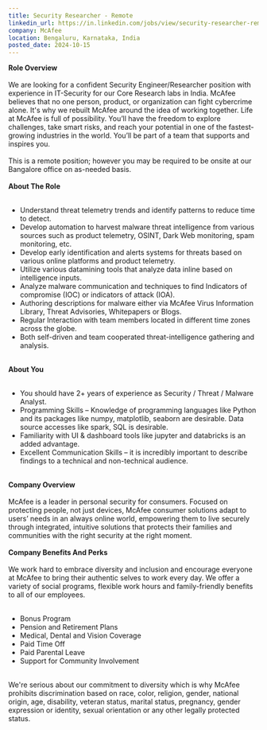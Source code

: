 ```yaml
---
title: Security Researcher - Remote
linkedin_url: https://in.linkedin.com/jobs/view/security-researcher-remote-at-mcafee-4048211214?position=1&pageNum=0&refId=R2LlmoX6s73oWz9K3Iu2QA%3D%3D&trackingId=DbbVNQ6lJfi031hGbsLElA%3D%3D
company: McAfee
location: Bengaluru, Karnataka, India
posted_date: 2024-10-15
---
```


<div class="description__text description__text--rich">
<section class="show-more-less-html" data-max-lines="5">
<div class="show-more-less-html__markup show-more-less-html__markup--clamp-after-5 relative overflow-hidden">
<strong>Role Overview<br/><br/></strong>We are looking for a confident Security Engineer/Researcher position with experience in IT-Security for our Core Research labs in India. McAfee believes that no one person, product, or organization can fight cybercrime alone. It's why we rebuilt McAfee around the idea of working together. Life at McAfee is full of possibility. You’ll have the freedom to explore challenges, take smart risks, and reach your potential in one of the fastest-growing industries in the world. You’ll be part of a team that supports and inspires you.<br/><br/>This is a remote position; however you may be required to be onsite at our Bangalore office on as-needed basis.<br/><br/><strong>About The Role<br/><br/></strong><ul><li>Understand threat telemetry trends and identify patterns to reduce time to detect.</li><li>Develop automation to harvest malware threat intelligence from various sources such as product telemetry, OSINT, Dark Web monitoring, spam monitoring, etc.</li><li>Develop early identification and alerts systems for threats based on various online platforms and product telemetry.</li><li>Utilize various datamining tools that analyze data inline based on intelligence inputs.</li><li>Analyze malware communication and techniques to find Indicators of compromise (IOC) or indicators of attack (IOA).</li><li>Authoring descriptions for malware either via McAfee Virus Information Library, Threat Advisories, Whitepapers or Blogs.</li><li>Regular Interaction with team members located in different time zones across the globe.</li><li>Both self-driven and team cooperated threat-intelligence gathering and analysis.<br/><br/></li></ul><strong>About You<br/><br/></strong><ul><li>You should have 2+ years of experience as Security / Threat / Malware Analyst.</li><li>Programming Skills – Knowledge of programming languages like Python and its packages like numpy, matplotlib, seaborn are desirable. Data source accesses like spark, SQL is desirable.</li><li>Familiarity with UI &amp; dashboard tools like jupyter and databricks is an added advantage.</li><li>Excellent Communication Skills – it is incredibly important to describe findings to a technical and non-technical audience.<br/><br/></li></ul><strong>Company Overview<br/><br/></strong>McAfee is a leader in personal security for consumers. Focused on protecting people, not just devices, McAfee consumer solutions adapt to users’ needs in an always online world, empowering them to live securely through integrated, intuitive solutions that protects their families and communities with the right security at the right moment.<br/><br/><strong>Company Benefits And Perks<br/><br/></strong>We work hard to embrace diversity and inclusion and encourage everyone at McAfee to bring their authentic selves to work every day. We offer a variety of social programs, flexible work hours and family-friendly benefits to all of our employees.<br/><br/><ul><li>Bonus Program</li><li>Pension and Retirement Plans</li><li>Medical, Dental and Vision Coverage</li><li>Paid Time Off</li><li>Paid Parental Leave</li><li>Support for Community Involvement<br/><br/></li></ul>We're serious about our commitment to diversity which is why McAfee prohibits discrimination based on race, color, religion, gender, national origin, age, disability, veteran status, marital status, pregnancy, gender expression or identity, sexual orientation or any other legally protected status.<br/><br/>
</div>


<!-- --> </section>
</div>